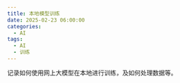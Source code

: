 ```yaml
---
title: 本地模型训练
date: 2025-02-23 06:00:00
categories:
  - AI
tags:
  - AI
  - 训练
---
```


记录如何使用网上大模型在本地进行训练，及如何处理数据等。